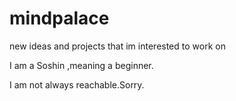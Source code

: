 # mindpalace
new ideas and projects that im interested to work on

I am a Soshin ,meaning a beginner. 

I am not always reachable.Sorry.
